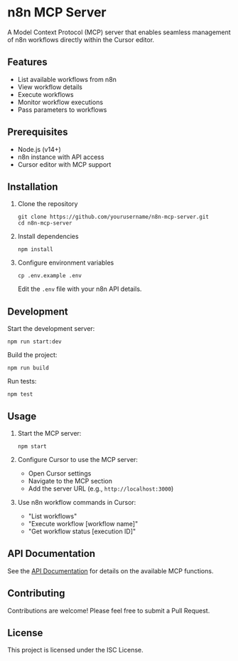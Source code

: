 # n8n MCP Server

A Model Context Protocol (MCP) server that enables seamless management of n8n workflows directly within the Cursor editor.

## Features

- List available workflows from n8n
- View workflow details
- Execute workflows
- Monitor workflow executions
- Pass parameters to workflows

## Prerequisites

- Node.js (v14+)
- n8n instance with API access
- Cursor editor with MCP support

## Installation

1. Clone the repository
   ```
   git clone https://github.com/yourusername/n8n-mcp-server.git
   cd n8n-mcp-server
   ```

2. Install dependencies
   ```
   npm install
   ```

3. Configure environment variables
   ```
   cp .env.example .env
   ```
   Edit the `.env` file with your n8n API details.

## Development

Start the development server:
```
npm run start:dev
```

Build the project:
```
npm run build
```

Run tests:
```
npm test
```

## Usage

1. Start the MCP server:
   ```
   npm start
   ```

2. Configure Cursor to use the MCP server:
   - Open Cursor settings
   - Navigate to the MCP section
   - Add the server URL (e.g., `http://localhost:3000`)

3. Use n8n workflow commands in Cursor:
   - "List workflows"
   - "Execute workflow [workflow name]"
   - "Get workflow status [execution ID]"

## API Documentation

See the [API Documentation](docs/api.md) for details on the available MCP functions.

## Contributing

Contributions are welcome! Please feel free to submit a Pull Request.

## License

This project is licensed under the ISC License. 